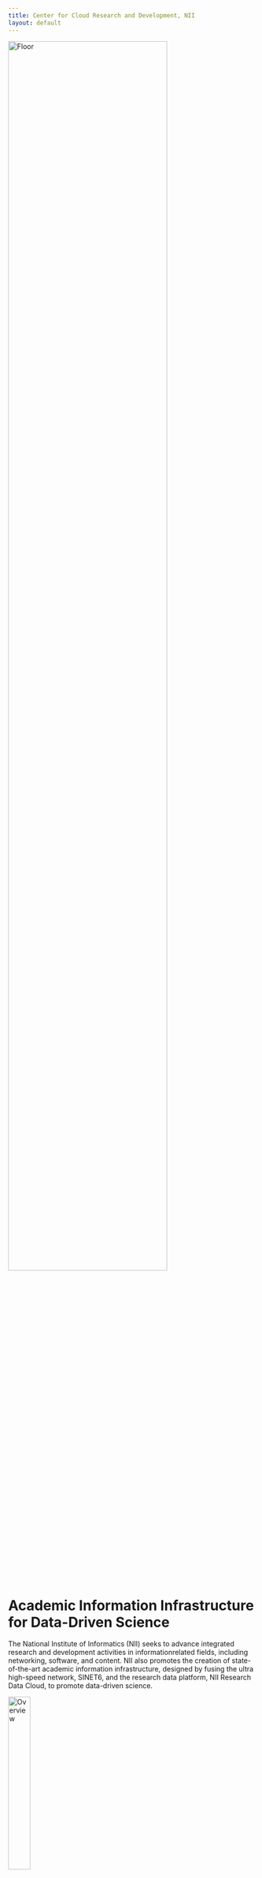 ```yaml
---
title: Center for Cloud Research and Development, NII
layout: default
---
```

<img src="figs/SC24_floor.png" alt="Floor" style="width: 80%;">

# Academic Information Infrastructure for Data-Driven Science

The National Institute of Informatics (NII) seeks to advance integrated research and development activities in informationrelated fields, including networking, software, and content. NII also promotes the creation of state-of-the-art academic information infrastructure, designed by fusing the ultra high-speed network, SINET6, and the research data platform, NII Research Data Cloud, to promote data-driven science.

<!--- [![Overview](figs/1_SC24_Overview_r1-thumbnail.jpg)](figs/1_SC24_Overview_r1.jpg) -->
<img src="figs/1_SC24_Overview_r1.jpg" alt="Overview" style="width: 30%;">

<a href "figs/1_SC24_Overview_r1.jpg"><img src="figs/1_SC24_Overview_r1-thumbnail.jpg" alt="Overview" style="width: 30%;"></a>

[[Download pdf]](docs/1_Overview_A4.pdf)

# Development of a Hybrid Job Deployment Platform Using Open OnDemand

With the widespread adoption of Open OnDemand, users without sufficient knowledge of Linux systems can now submit jobs to HPC clusters. However, constructing HPC clusters remains difficult. We are developing Virtual Cloud Provider (VCP) middleware to support the construction of data analysis platforms, e.g., HPC clusters. VCP enables users to easily configure an HPC cluster and deploy software libraries required by applications, including GPU libraries, OpenHPC, and Open OnDemand, instead of HPC system administrators.

<!--- [![VCP](figs/2_SC24_VCP-r7-thumbnail.jpg)](figs/2_SC24_VCP-r7.jpg) -->
<img src="figs/2_SC24_VCP-r7.jpg" alt="VCP" style="width: 30%;">

[[Download pdf]](docs/2_VCP_A4.pdf)

# IoT Stream Processing

The “big data” generated by numerous indoor and outdoor IoT devices must be securely analyzed in real time to create various innovative services. SINET allows the construction of an end-to-end isolated HPC and IoT environment using VPN over mobile and wired networks. SINETStream is a software library that enables the easy development of secure and efficient IoT applications over the environment.

[![SINETStream](figs/3_SC24_nii_poster_SINETStream-thumbnail.jpg)](figs/3_SC24_nii_poster_SINETStream.jpg)

[[SINETStream]](https://www.sinetstream.net/index.en.html) [[Download pdf]](docs/3_SC24_nii_poster_SINETStream-A4.pdf)

# Zero Trust based IoT Security

This project aims to realize secure Internet of Things (IoT) systems by the concept of zero trust by the fusion of formal verification and system software technologies. In formal verification research, we provide mathematical proofs for the legitimacy of IoT trust chains and address undiscovered threats by combining static and dynamic verification. In system software research, we develop mechanisms for isolated execution, automatic detection and automatic countermeasures in conjunction with the theoretical results to demonstrate zero trust IoT (ZT-IoT). 

[![ZT-IoT](figs/4_SC24_ZT-IoT_r5-thumbnail.jpg)](figs/4_SC24_ZT-IoT_r5.jpg)

[[ZT-IoT Project]](https://zt-iot.nii.ac.jp/en/) [[Download pdf]](docs/4_SC24_ZT-IoT_A4.pdf)

# Operation Technologies for Next-Generation HPC Infrastructure

Japan is planning to develop a successor to the supercomputer “Fugaku,” Fugaku- NEXT, and is considering a next-generation computing infrastructure that would federate Fugaku-NEXT, major supercomputers in Japan, clouds, etc. In collaboration with the University of Tokyo, RIKEN R-CCS, and Institute of Science Tokyo, we investigate the operation technologies required by the computing infrastructure and introduce the topics of resource management and security.

[![NGFS](figs/5_SC24.ngfs.r8-thumbnail.jpg)](figs/5_SC24.ngfs.r8.jpg)

[[Download pdf]](docs/5_SC24.ngfs.A4.pdf)

# Practice of Efficient Identity Proofing in HPCI Sign-up with Federated Credentials

T.B.D.

# Case Studies of Hybrid Cloud Architectures for Astronomical Observatory Data

Adopting public cloud services for scientific research will reduce the total cost of ownership, allow the use of state-of-the-art technologies (e.g., the latest GPUs), and establish BCP. However, no methodology exists for designing an optimal architecture to realize these advantages. We have been conducting case studies of storing and analyzing ALMA radio telescope data in public cloud services in collaboration with the National Astronomical Observatory of Japan (NAOJ) to demonstrate the best practices and discuss the design of a suitable architecture.

[![NGFS](figs/7_SC24_Astronomy_thumbnail.jpg)](figs/7_SC24_Astronomy.jpg)

[[Download pdf]](docs/7_SC24_Astronomy.pdf)

# Research Data Analysis Platform for Reproducible Data-driven Science

To promote data-driven science, a high degree of integration between research data and computational resources is desired. 
NII develops the national research data platform called NII Research Data Cloud (RDC). It consists of GakuNin RDM, an OSF-based research data management service, JAIRO Cloud, an Invenio-based repository service, and CiNii Research, a discovery service.
CCRD is developing a variety of computing services that cooperate with NII RDC to facilitate the use of research data by diverse researchers.

[![FCS](figs/8_SC24_FCS-r1-thumbnail.jpg)](figs/8_SC24_FCS-r1.jpg)

[[Download pdf]](docs/8_SC24_FCS_A4.pdf)

# Literate Computing for Reproducible Infrastructure (LC4RI)

<span style="color: blue;"><em>LC4RI</em></span> uses Jupyter Notebooks to share reproducible IT workflows, enable collaboration within DevOps teams, and provide reproducible IT environments for research projects.<br>
<span style="color: blue;"><em>Reproducibility Extensions for Jupyter Notebook:</em></span> Jupyter Notebook was designed initially as a non-linear explorative computing tool, typically for data-driven scientists. As a countermeasure to ensure robust, traceable, and reproducible IT operations, the “Semi-Linier Extension” constrains arbitrary cell executions into semi-linear orders and records throughout loggings. As for consolidating and flexible remarks, “sidestickes” enable collaborative annotation across notebooks.

<a href="docs/9_SC24_Literate_Computing-v1.2_A4.pdf"><img src="figs/9_SC24_Literate_Computing-v1.2_A4.jpg" alt="Download PDF" title="Download PDF" style="width: 35%;"></a>

[[Download pdf]](docs/9_SC24_Literate_Computing-v1.2_A4.pdf)

# MMCFTP's Data Transfer Experiment Using Ten 100 Gbps Lines Between Japan and USA (demonstrated at NICT booth #3155)

Today, academic networks are interconnected through international lines of over 100 Gbps. By combining and using these lines simultaneously, we can achieve the faster data transfers needed for cutting-edge scientific and technological research. In this demonstration, Japan and the US will be connected via 10 x 100 Gbps lines, and memory-to-memory transfer experiments will be conducted using MMCFTP, a high-speed transfer tool that supports multipath transfers. We aim to achieve a peak speed of 800 Gbps.

[![MMCFTP](figs/10_sc24_mmcftp-2.png)](figs/10_sc24_mmcftp.jpg)

[[Download pdf]](docs/10_sc24-mmcftp.pdf)

